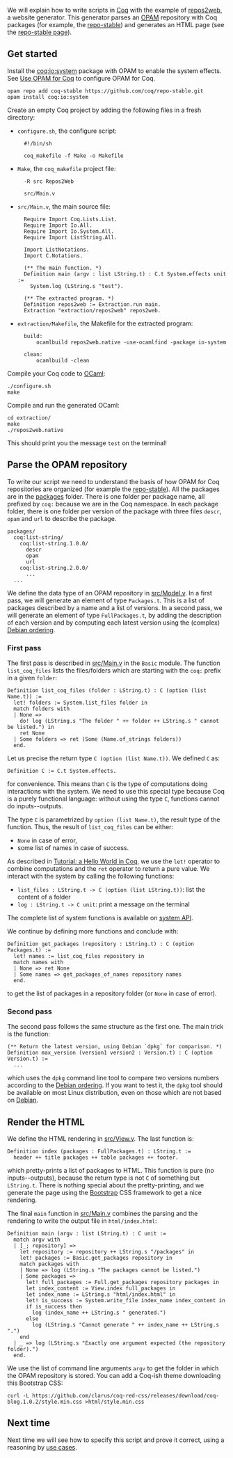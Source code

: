 We will explain how to write scripts in [Coq](https://coq.inria.fr/) with the example of [repos2web](https://github.com/clarus/repos2web), a website generator. This generator parses an [OPAM](http://opam.ocaml.org/) repository with Coq packages (for example, the [repo-stable](https://github.com/coq/repo-stable)) and generates an HTML page (see the [repo-stable page](http://clarus.github.io/repos2web/)).

## Get started
Install the [coq:io:system](https://github.com/clarus/io-system) package with OPAM to enable the system effects. See [Use OPAM for Coq](http://coq-blog.clarus.me/use-opam-for-coq.html) to configure OPAM for Coq.

    opam repo add coq-stable https://github.com/coq/repo-stable.git
    opam install coq:io:system

Create an empty Coq project by adding the following files in a fresh directory:

* `configure.sh`, the configure script:

        #!/bin/sh

        coq_makefile -f Make -o Makefile

* `Make`, the `coq_makefile` project file:

        -R src Repos2Web

        src/Main.v

* `src/Main.v`, the main source file:

        Require Import Coq.Lists.List.
        Require Import Io.All.
        Require Import Io.System.All.
        Require Import ListString.All.

        Import ListNotations.
        Import C.Notations.

        (** The main function. *)
        Definition main (argv : list LString.t) : C.t System.effects unit :=
          System.log (LString.s "test").

        (** The extracted program. *)
        Definition repos2web := Extraction.run main.
        Extraction "extraction/repos2web" repos2web.

* `extraction/Makefile`, the Makefile for the extracted program:

        build:
        	ocamlbuild repos2web.native -use-ocamlfind -package io-system

        clean:
        	ocamlbuild -clean

Compile your Coq code to [OCaml](http://ocaml.org/):

    ./configure.sh
    make

Compile and run the generated OCaml:

    cd extraction/
    make
    ./repos2web.native

This should print you the message `test` on the terminal!

## Parse the OPAM repository
To write our script we need to understand the basis of how OPAM for Coq repositories are organized (for example the [repo-stable](https://github.com/coq/repo-stable)). All the packages are in the [packages](https://github.com/coq/repo-stable/tree/master/packages) folder. There is one folder per package name, all prefixed by `coq:` because we are in the Coq namespace. In each package folder, there is one folder per version of the package with three files `descr`, `opam` and `url` to describe the package.

    packages/
      coq:list-string/
        coq:list-string.1.0.0/
          descr
          opam
          url
        coq:list-string.2.0.0/
          ...
      ...

We define the data type of an OPAM repository in [src/Model.v](https://github.com/clarus/repos2web/blob/master/src/Model.v). In a first pass, we will generate an element of type `Packages.t`. This is a list of packages described by a name and a list of versions. In a second pass, we will generate an element of type `FullPackages.t`, by adding the description of each version and by computing each latest version using the (complex) [Debian ordering](https://www.debian.org/doc/debian-policy/ch-controlfields.html#s-f-Version).

### First pass
The first pass is described in [src/Main.v](https://github.com/clarus/repos2web/blob/master/src/Main.v) in the `Basic` module. The function `list_coq_files` lists the files/folders which are starting with the `coq:` prefix in a given `folder`:

    Definition list_coq_files (folder : LString.t) : C (option (list Name.t)) :=
      let! folders := System.list_files folder in
      match folders with
      | None =>
        do! log (LString.s "The folder " ++ folder ++ LString.s " cannot be listed.") in
        ret None
      | Some folders => ret (Some (Name.of_strings folders))
      end.

Let us precise the return type `C (option (list Name.t))`. We defined `C` as:

    Definition C := C.t System.effects.

for convenience. This means than `C` is the type of computations doing interactions with the system. We need to use this special type because Coq is a purely functional language: without using the type `C`, functions cannot do inputs--outputs.

The type `C` is parametrized by `option (list Name.t)`, the result type of the function. Thus, the result of `list_coq_files` can be either:

* `None` in case of error,
* some list of names in case of success.

As described in [Tutorial: a Hello World in Coq](http://coq-blog.clarus.me/tutorial-a-hello-world-in-coq.html), we use the `let!` operator to combine computations and the `ret` operator to return a pure value. We interact with the system by calling the following functions:

* `list_files : LString.t -> C (option (list LString.t))`: list the content of a folder
* `log : LString.t -> C unit`: print a message on the terminal

The complete list of system functions is available on [system API](http://clarus.github.io/doc/io-system/Io.System.System.html).

We continue by defining more functions and conclude with:

    Definition get_packages (repository : LString.t) : C (option Packages.t) :=
      let! names := list_coq_files repository in
      match names with
      | None => ret None
      | Some names => get_packages_of_names repository names
      end.

to get the list of packages in a repository folder (or `None` in case of error).

### Second pass
The second pass follows the same structure as the first one. The main trick is the function:

    (** Return the latest version, using Debian `dpkg` for comparison. *)
    Definition max_version (version1 version2 : Version.t) : C (option Version.t) :=
      ...

which uses the `dpkg` command line tool to compare two versions numbers according to the [Debian ordering](https://www.debian.org/doc/debian-policy/ch-controlfields.html#s-f-Version). If you want to test it, the `dpkg` tool should be available on most Linux distribution, even on those which are not based on [Debian](https://www.debian.org/).

## Render the HTML
We define the HTML rendering in [src/View.v](https://github.com/clarus/repos2web/blob/master/src/View.v). The last function is:

    Definition index (packages : FullPackages.t) : LString.t :=
      header ++ title packages ++ table packages ++ footer.

which pretty-prints a list of packages to HTML. This function is pure (no inputs--outputs), because the return type is not `C` of something but `LString.t`. There is nothing special about the pretty-printing, and we generate the page using the [Bootstrap](http://getbootstrap.com/) CSS framework to get a nice rendering.

The final `main` function in [src/Main.v](https://github.com/clarus/repos2web/blob/master/src/Main.v) combines the parsing and the rendering to write the output file in `html/index.html`:

    Definition main (argv : list LString.t) : C unit :=
      match argv with
      | [_; repository] =>
        let repository := repository ++ LString.s "/packages" in
        let! packages := Basic.get_packages repository in
        match packages with
        | None => log (LString.s "The packages cannot be listed.")
        | Some packages =>
          let! full_packages := Full.get_packages repository packages in
          let index_content := View.index full_packages in
          let index_name := LString.s "html/index.html" in
          let! is_success := System.write_file index_name index_content in
          if is_success then
            log (index_name ++ LString.s " generated.")
          else
            log (LString.s "Cannot generate " ++ index_name ++ LString.s ".")
        end
      | _ => log (LString.s "Exactly one argument expected (the repository folder).")
      end.

We use the list of command line arguments `argv` to get the folder in which the OPAM repository is stored. You can add a Coq-ish theme downloading this Bootstrap CSS:

    curl -L https://github.com/clarus/coq-red-css/releases/download/coq-blog.1.0.2/style.min.css >html/style.min.css

## Next time
Next time we will see how to specify this script and prove it correct, using a reasoning by [use cases](http://en.wikipedia.org/wiki/Use_case).
